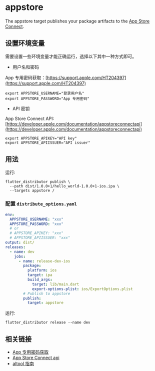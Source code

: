 # appstore

The appstore target publishes your package artifacts to the [App Store Connect](https://appstoreconnect.apple.com/apps).

## 设置环境变量

需要设置一些环境变量才能正确运行，选择以下其中一种方式即可。

- 用户名和密码

App 专用密码获取：[https://support.apple.com/HT204397](https://support.apple.com/HT204397)
```
export APPSTORE_USERNAME="登录用户名"
export APPSTORE_PASSWORD="App 专用密码"
```

- API 密钥

App Store Connect API: [https://developer.apple.com/documentation/appstoreconnectapi](https://developer.apple.com/documentation/appstoreconnectapi)

```
export APPSTORE_APIKEY="API key"
export APPSTORE_APIISSUER="API issuer"
```

## 用法

运行:

```
flutter_distributor publish \
  --path dist/1.0.0+1/hello_world-1.0.0+1-ios.ipa \
  --targets appstore /
```

### 配置 `distribute_options.yaml`

```yaml
env:
  APPSTORE_USERNAME: "xxx" 
  APPSTORE_PASSWORD: "xxx" 
  # or
  # APPSTORE_APIKEY: "xxx"
  # APPSTORE_APIISSUER: "xxx"
output: dist/
releases:
  - name: dev
    jobs:
      - name: release-dev-ios
        package:
          platform: ios
          target: ipa
          build_args:
            target: lib/main.dart
            export-options-plist: ios/ExportOptions.plist
        # Publish to appstore
        publish:
          target: appstore
```

运行:

```
flutter_distributor release --name dev
```

## 相关链接

- [App 专用密码获取](https://support.apple.com/HT204397)
- [App Store Connect api](https://developer.apple.com/documentation/appstoreconnectapi)
- [altool 指南](https://help.apple.com/asc/appsaltool/)

